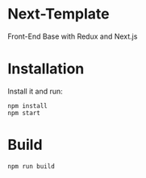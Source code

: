 # Next-Template
Front-End Base with Redux and Next.js

# Installation
Install it and run:

```
npm install
npm start
```
# Build
`npm run build`
